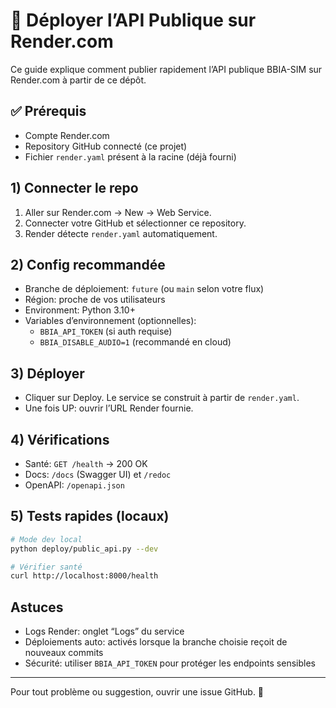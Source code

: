 # 🚀 Déployer l’API Publique sur Render.com

Ce guide explique comment publier rapidement l’API publique BBIA-SIM sur Render.com à partir de ce dépôt.

## ✅ Prérequis
- Compte Render.com
- Repository GitHub connecté (ce projet)
- Fichier `render.yaml` présent à la racine (déjà fourni)

## 1) Connecter le repo
1. Aller sur Render.com → New → Web Service.
2. Connecter votre GitHub et sélectionner ce repository.
3. Render détecte `render.yaml` automatiquement.

## 2) Config recommandée
- Branche de déploiement: `future` (ou `main` selon votre flux)
- Région: proche de vos utilisateurs
- Environment: Python 3.10+
- Variables d’environnement (optionnelles):
  - `BBIA_API_TOKEN` (si auth requise)
  - `BBIA_DISABLE_AUDIO=1` (recommandé en cloud)

## 3) Déployer
- Cliquer sur Deploy. Le service se construit à partir de `render.yaml`.
- Une fois UP: ouvrir l’URL Render fournie.

## 4) Vérifications
- Santé: `GET /health` → 200 OK
- Docs: `/docs` (Swagger UI) et `/redoc`
- OpenAPI: `/openapi.json`

## 5) Tests rapides (locaux)
```bash
# Mode dev local
python deploy/public_api.py --dev

# Vérifier santé
curl http://localhost:8000/health
```

## Astuces
- Logs Render: onglet “Logs” du service
- Déploiements auto: activés lorsque la branche choisie reçoit de nouveaux commits
- Sécurité: utiliser `BBIA_API_TOKEN` pour protéger les endpoints sensibles

---

Pour tout problème ou suggestion, ouvrir une issue GitHub. 🤖
